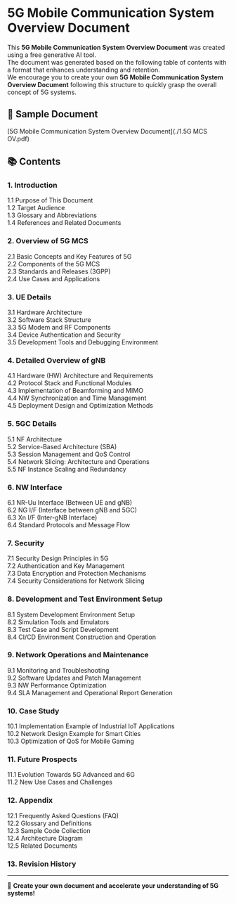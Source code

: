 # 5G Mobile Communication System Overview Document

This **5G Mobile Communication System Overview Document** was created using a free generative AI tool.  
The document was generated based on the following table of contents with a format that enhances understanding and retention.  
We encourage you to create your own **5G Mobile Communication System Overview Document** following this structure to quickly grasp the overall concept of 5G systems.

## 📄 Sample Document  
[5G Mobile Communication System Overview Document](./1.5G MCS OV.pdf)  

## 📚 Contents  

### 1. Introduction  
1.1 Purpose of This Document  
1.2 Target Audience  
1.3 Glossary and Abbreviations  
1.4 References and Related Documents  

### 2. Overview of 5G MCS  
2.1 Basic Concepts and Key Features of 5G  
2.2 Components of the 5G MCS  
2.3 Standards and Releases (3GPP)  
2.4 Use Cases and Applications  

### 3. UE Details  
3.1 Hardware Architecture  
3.2 Software Stack Structure  
3.3 5G Modem and RF Components  
3.4 Device Authentication and Security  
3.5 Development Tools and Debugging Environment  

### 4. Detailed Overview of gNB  
4.1 Hardware (HW) Architecture and Requirements  
4.2 Protocol Stack and Functional Modules  
4.3 Implementation of Beamforming and MIMO  
4.4 NW Synchronization and Time Management  
4.5 Deployment Design and Optimization Methods  

### 5. 5GC Details  
5.1 NF Architecture  
5.2 Service-Based Architecture (SBA)  
5.3 Session Management and QoS Control  
5.4 Network Slicing: Architecture and Operations  
5.5 NF Instance Scaling and Redundancy  

### 6. NW Interface  
6.1 NR-Uu Interface (Between UE and gNB)  
6.2 NG I/F (Interface between gNB and 5GC)  
6.3 Xn I/F (Inter-gNB Interface)  
6.4 Standard Protocols and Message Flow  

### 7. Security  
7.1 Security Design Principles in 5G  
7.2 Authentication and Key Management  
7.3 Data Encryption and Protection Mechanisms  
7.4 Security Considerations for Network Slicing  

### 8. Development and Test Environment Setup  
8.1 System Development Environment Setup  
8.2 Simulation Tools and Emulators  
8.3 Test Case and Script Development  
8.4 CI/CD Environment Construction and Operation  

### 9. Network Operations and Maintenance  
9.1 Monitoring and Troubleshooting  
9.2 Software Updates and Patch Management  
9.3 NW Performance Optimization  
9.4 SLA Management and Operational Report Generation  

### 10. Case Study  
10.1 Implementation Example of Industrial IoT Applications  
10.2 Network Design Example for Smart Cities  
10.3 Optimization of QoS for Mobile Gaming  

### 11. Future Prospects  
11.1 Evolution Towards 5G Advanced and 6G  
11.2 New Use Cases and Challenges  

### 12. Appendix  
12.1 Frequently Asked Questions (FAQ)  
12.2 Glossary and Definitions  
12.3 Sample Code Collection  
12.4 Architecture Diagram  
12.5 Related Documents  

### 13. Revision History  

---

🚀 **Create your own document and accelerate your understanding of 5G systems!**  
